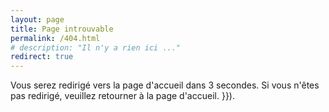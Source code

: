 ```yaml
---
layout: page
title: Page introuvable
permalink: /404.html
# description: "Il n'y a rien ici ..."
redirect: true
---
```


Vous serez redirigé vers la page d'accueil dans 3 secondes. Si vous n'êtes pas redirigé, veuillez retourner à la page d'accueil. }}).
